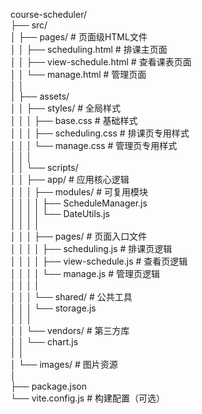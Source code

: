 course-scheduler/  
├── src/  
│   ├── pages/             # 页面级HTML文件  
│   │   ├── scheduling.html     # 排课主页面  
│   │   ├── view-schedule.html  # 查看课表页面  
│   │   └── manage.html         # 管理页面  
│   │  
│   ├── assets/  
│   │   ├── styles/        # 全局样式  
│   │   │   ├── base.css       # 基础样式  
│   │   │   ├── scheduling.css # 排课页专用样式  
│   │   │   └── manage.css     # 管理页专用样式  
│   │   │  
│   │   └── scripts/  
│   │       ├── app/           # 应用核心逻辑  
│   │       │   ├── modules/       # 可复用模块  
│   │       │   │   ├── ScheduleManager.js  
│   │       │   │   └── DateUtils.js  
│   │       │   │  
│   │       │   ├── pages/         # 页面入口文件  
│   │       │   │   ├── scheduling.js     # 排课页逻辑  
│   │       │   │   ├── view-schedule.js  # 查看页逻辑  
│   │       │   │   └── manage.js         # 管理页逻辑  
│   │       │   │  
│   │       │   └── shared/        # 公共工具  
│   │       │       └── storage.js  
│   │       │  
│   │       └── vendors/     # 第三方库  
│   │           └── chart.js  
│   │  
│   └── images/          # 图片资源  
│  
├── package.json  
└── vite.config.js       # 构建配置（可选）  